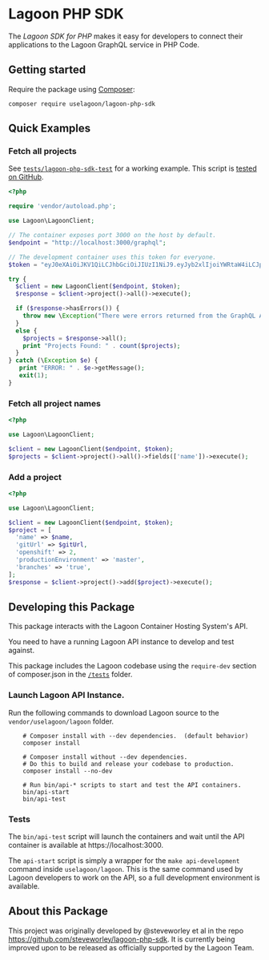 # Lagoon PHP SDK

The *Lagoon SDK for PHP* makes it easy for developers to connect their applications to the Lagoon GraphQL service in PHP Code.

## Getting started

Require the package using [Composer](https://getcomposer.org/):

```
composer require uselagoon/lagoon-php-sdk
```

## Quick Examples

### Fetch all projects

See [`tests/lagoon-php-sdk-test`](tests/lagoon-php-sdk-test) for a working example. This script is [tested on GitHub](https://github.com/uselagoon/lagoon-php-sdk/actions).

```php
<?php

require 'vendor/autoload.php';

use Lagoon\LagoonClient;

// The container exposes port 3000 on the host by default.
$endpoint = "http://localhost:3000/graphql";

// The development container uses this token for everyone.
$token = "eyJ0eXAiOiJKV1QiLCJhbGciOiJIUzI1NiJ9.eyJyb2xlIjoiYWRtaW4iLCJpc3MiOiJhcGktZGF0YS13YXRjaGVyLXB1c2hlciIsImF1ZCI6ImFwaS5kZXYiLCJzdWIiOiJhcGktZGF0YS13YXRjaGVyLXB1c2hlciJ9.GiSJpvNXF2Yj9IXVCsp7KrxVp8N2gcp7-6qpyNOakVw";

try {
  $client = new LagoonClient($endpoint, $token);
  $response = $client->project()->all()->execute();

  if ($response->hasErrors()) {
    throw new \Exception("There were errors returned from the GraphQL API: " . implode(PHP_EOL, $response->errors()));
  }
  else {
    $projects = $response->all();
    print "Projects Found: " . count($projects);
  }
} catch (\Exception $e) {
   print "ERROR: " . $e->getMessage();
   exit(1);
}
```

### Fetch all project names

``` php
<?php

use Lagoon\LagoonClient;

$client = new LagoonClient($endpoint, $token);
$projects = $client->project()->all()->fields(['name'])->execute();
```

### Add a project

``` php
<?php

use Lagoon\LagoonClient;

$client = new LagoonClient($endpoint, $token);
$project = [
  'name' => $name,
  'gitUrl' => $gitUrl,
  'openshift' => 2,
  'productionEnvironment' => 'master',
  'branches' => 'true',
];
$response = $client->project()->add($project)->execute();
```

## Developing this Package

This package interacts with the Lagoon Container Hosting System's API.

You need to have a running Lagoon API instance to develop and test against.

This package includes the Lagoon codebase using the `require-dev` section of composer.json in the [`/tests`](./tests) folder.

### Launch Lagoon API Instance.

Run the following commands to download Lagoon source to the `vendor/uselagoon/lagoon` folder.

        # Composer install with --dev dependencies.  (default behavior)
        composer install

        # Composer install without --dev dependencies. 
        # Do this to build and release your codebase to production.
        composer install --no-dev

        # Run bin/api-* scripts to start and test the API containers.
        bin/api-start
        bin/api-test

### Tests

The `bin/api-test` script will launch the containers and wait until the API container is available at https://localhost:3000.

The `api-start` script is simply a wrapper for the `make api-development` command inside `uselagoon/lagoon`. This is the same command used by Lagoon developers to work on the API, so a full development environment is available.

## About this Package


This project was originally developed by @steveworley et al in the repo https://github.com/steveworley/lagoon-php-sdk.
It is currently being improved upon to be released as officially supported by the Lagoon Team. 

